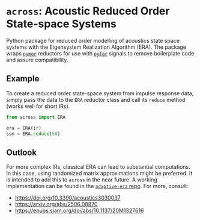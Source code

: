 # `across`: Acoustic Reduced Order State-space Systems
Python package for reduced order modelling of acoustics state space systems with the Eigensystem Realization Algorithm (ERA). The package wraps [`pymor`](https://pymor.org) reductors for use with [`pyfar`](https://pyfar.org) signals to remove boilerplate code and assure compatibility.

## Example
To create a reduced order state-space system from impulse response data, simply pass the data to the `ERA` reductor class and call its `reduce` method (works well for short IRs).
``` python
from across import ERA

era = ERA(ir)
ssm = ERA.reduce(50)
```

## Outlook
For more complex IRs, classical ERA can lead to substantial computations. In this case, using randomized matrix approximations might be preferred. It is intended to add this to `across` in the near future. A working implementation can be found in the [`adaptive-era` repo](https://github.com/artpelling/adaptive-era). For more, consult:
- https://doi.org/10.3390/acoustics3030037
- https://arxiv.org/abs/2506.08870
- https://epubs.siam.org/doi/abs/10.1137/20M1327616
